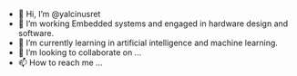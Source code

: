 - 👋 Hi, I’m @yalcinusret
- 👀 I’m working Embedded systems and engaged in hardware design and software. 
- 🌱 I’m currently learning in artificial intelligence and machine learning.
- 💞️ I’m looking to collaborate on ...
- 📫 How to reach me ...

<!---
yalcinusret/yalcinusret is a ✨ special ✨ repository because its `README.md` (this file) appears on your GitHub profile.
You can click the Preview link to take a look at your changes.
--->
